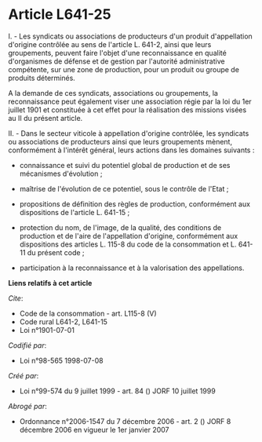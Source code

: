 # Article L641-25

I. - Les syndicats ou associations de producteurs d'un produit d'appellation d'origine contrôlée au sens de l'article L.
641-2, ainsi que leurs groupements, peuvent faire l'objet d'une reconnaissance en qualité d'organismes de défense et de
gestion par l'autorité administrative compétente, sur une zone de production, pour un produit ou groupe de produits
déterminés.

A la demande de ces syndicats, associations ou groupements, la reconnaissance peut également viser une association régie par
la loi du 1er juillet 1901 et constituée à cet effet pour la réalisation des missions visées au II du présent article.

II. - Dans le secteur viticole à appellation d'origine contrôlée, les syndicats ou associations de producteurs ainsi que
leurs groupements mènent, conformément à l'intérêt général, leurs actions dans les domaines suivants :

- connaissance et suivi du potentiel global de production et de ses mécanismes d'évolution ;

- maîtrise de l'évolution de ce potentiel, sous le contrôle de l'Etat ;

- propositions de définition des règles de production, conformément aux dispositions de l'article L. 641-15 ;

- protection du nom, de l'image, de la qualité, des conditions de production et de l'aire de l'appellation d'origine,
conformément aux dispositions des articles L. 115-8 du code de la consommation et L. 641-11 du présent code ;

- participation à la reconnaissance et à la valorisation des appellations.

**Liens relatifs à cet article**

_Cite_:

  - Code de la consommation - art. L115-8 (V)
  - Code rural L641-2, L641-15
  - Loi n°1901-07-01

_Codifié par_:

  - Loi n°98-565 1998-07-08

_Créé par_:

  - Loi n°99-574 du 9 juillet 1999 - art. 84 () JORF 10 juillet 1999

_Abrogé par_:

  - Ordonnance n°2006-1547 du 7 décembre 2006 - art. 2 () JORF 8 décembre 2006 en vigueur le 1er janvier 2007
